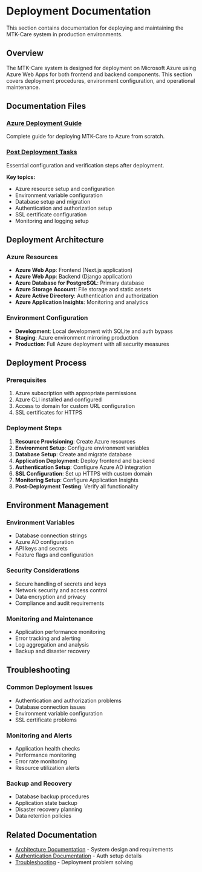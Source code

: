 # Deployment Documentation

This section contains documentation for deploying and maintaining the MTK-Care system in production environments.

## Overview

The MTK-Care system is designed for deployment on Microsoft Azure using Azure Web Apps for both frontend and backend components. This section covers deployment procedures, environment configuration, and operational maintenance.

## Documentation Files

### [Azure Deployment Guide](./azure-deployment-guide.md)
Complete guide for deploying MTK-Care to Azure from scratch.

### [Post Deployment Tasks](./post-deployment-tasks.md)
Essential configuration and verification steps after deployment.

**Key topics:**
- Azure resource setup and configuration
- Environment variable configuration
- Database setup and migration
- Authentication and authorization setup
- SSL certificate configuration
- Monitoring and logging setup

## Deployment Architecture

### Azure Resources
- **Azure Web App**: Frontend (Next.js application)
- **Azure Web App**: Backend (Django application)
- **Azure Database for PostgreSQL**: Primary database
- **Azure Storage Account**: File storage and static assets
- **Azure Active Directory**: Authentication and authorization
- **Azure Application Insights**: Monitoring and analytics

### Environment Configuration
- **Development**: Local development with SQLite and auth bypass
- **Staging**: Azure environment mirroring production
- **Production**: Full Azure deployment with all security measures

## Deployment Process

### Prerequisites
1. Azure subscription with appropriate permissions
2. Azure CLI installed and configured
3. Access to domain for custom URL configuration
4. SSL certificates for HTTPS

### Deployment Steps
1. **Resource Provisioning**: Create Azure resources
2. **Environment Setup**: Configure environment variables
3. **Database Setup**: Create and migrate database
4. **Application Deployment**: Deploy frontend and backend
5. **Authentication Setup**: Configure Azure AD integration
6. **SSL Configuration**: Set up HTTPS with custom domain
7. **Monitoring Setup**: Configure Application Insights
8. **Post-Deployment Testing**: Verify all functionality

## Environment Management

### Environment Variables
- Database connection strings
- Azure AD configuration
- API keys and secrets
- Feature flags and configuration

### Security Considerations
- Secure handling of secrets and keys
- Network security and access control
- Data encryption and privacy
- Compliance and audit requirements

### Monitoring and Maintenance
- Application performance monitoring
- Error tracking and alerting
- Log aggregation and analysis
- Backup and disaster recovery

## Troubleshooting

### Common Deployment Issues
- Authentication and authorization problems
- Database connection issues
- Environment variable configuration
- SSL certificate problems

### Monitoring and Alerts
- Application health checks
- Performance monitoring
- Error rate monitoring
- Resource utilization alerts

### Backup and Recovery
- Database backup procedures
- Application state backup
- Disaster recovery planning
- Data retention policies

## Related Documentation

- [Architecture Documentation](../03-architecture/) - System design and requirements
- [Authentication Documentation](../04-development/authentication/) - Auth setup details
- [Troubleshooting](../06-troubleshooting/deployment-issues/) - Deployment problem solving